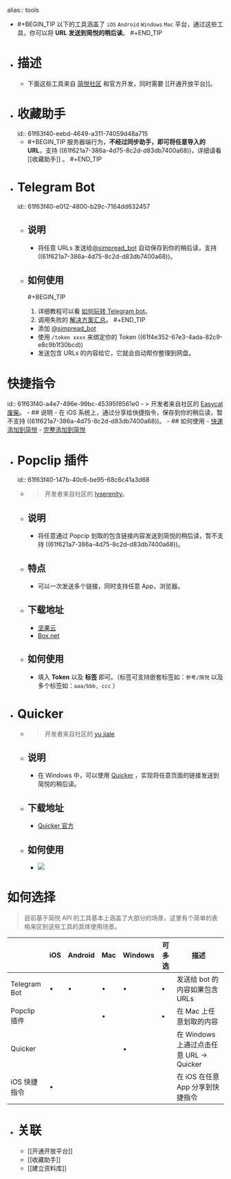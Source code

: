 alias:: tools

- #+BEGIN_TIP
  以下的工具涵盖了 `iOS` `Android` `Windows` `Mac` 平台，通过这些工具，你可以将 **URL 发送到简悦的稍后读**。
  #+END_TIP
- # 描述
	- 下面这些工具来自 [简悦社区](https://t.me/simpreadgroup) 和官方开发，同时需要 [[开通开放平台]]。
- # 收藏助手
  id:: 61f63f40-eebd-4649-a311-74059d48a715
	- #+BEGIN_TIP
	    服务器端行为，**不经过同步助手，即可将任意导入的 URL**，支持 ((61f621a7-386a-4d75-8c2d-d83db7400a68))，详细请看 [[收藏助手]] 。
	  #+END_TIP
- # Telegram Bot
  id:: 61f63f40-e012-4800-b29c-7164dd632457
	- ## 说明
		- 将任意 URLs 发送给[@simpread_bot](https://t.me/simpread_bot) 自动保存到你的稍后读，支持 ((61f621a7-386a-4d75-8c2d-d83db7400a68))。
	- ## 如何使用
	  
	  #+BEGIN_TIP
	  1. 详细教程可以看 [如何玩转 Telegram bot](https://github.com/Kenshin/simpread/discussions/2792)。
	  2. 调用失败的 [解决方案汇总](https://github.com/Kenshin/simpread/discussions/2919)。
	  #+END_TIP
		- 添加 [@simpread_bot](https://t.me/simpread_bot)
		- 使用 `/token xxxx` 来绑定你的 Token ((61f4e352-67e3-4ada-82c9-e8c9b1f30bcd))
		- 发送包含 URLs 的内容给它，它就会自动帮你整理到网盘。
# 快捷指令
id:: 61f63f40-a4e7-496e-99bc-45395f8561e0
	- > 开发者来自社区的 [Easycat 废柴](https://t.me/Orz_3_s_father)。
	- ## 说明
		- 在 iOS 系统上，通过分享给快捷指令，保存到你的稍后读，暂不支持 ((61f621a7-386a-4d75-8c2d-d83db7400a68))。
	- ## 如何使用
		- [快速添加到简悦](https://www.icloud.com/shortcuts/0ffc62f9bf7c419ab1e769ab89a10fde)
		- [完整添加到简悦](https://www.icloud.com/shortcuts/5362ad74759f4e5fae5f48e3ec92a5f8)
- # Popclip 插件
  id:: 61f63f40-147b-40c6-be95-68c6c41a3d68
	- > 开发者来自社区的 [lyserenity](https://t.me/lyserenity)。
	- ## 说明
		- 将任意通过 Popcip 划取的包含链接内容发送到简悦的稍后读，暂不支持 ((61f621a7-386a-4d75-8c2d-d83db7400a68))。
	- ## 特点
		- 可以一次发送多个链接，同时支持任意 App，浏览器。
	- ## 下载地址
		- [坚果云](https://www.jianguoyun.com/p/DQKs_lwQwobGBxjXzdUD)
		- [Box.net](https://app.box.com/s/cahedmamrebo8xwgmtf6dwhtqrpmbq2d)
	- ## 如何使用
		- 填入 **Token** 以及 **标签** 即可。（标签可支持嵌套标签如：`参考/简悦` 以及多个标签如：`aaa/bbb, ccc` ）
- # Quicker
	- > 开发者来自社区的 [yu jiale](https://t.me/Joel2561)
	- ## 说明
		- 在 Windows 中，可以使用 [Quicker](https://getquicker.net/) ，实现将任意页面的链接发送到简悦的稍后读。
	- ## 下载地址
		- [Quicker 官方](https://getquicker.net/Sharedaction?code=6bdc2ec2-026d-44d2-c3a3-08d908802222)
	- ## 如何使用
		- ![](https://files.getquicker.net/_actionDemos/6bdc2ec2-026d-44d2-c3a3-08d908802222/10.gif)
# 如何选择

> 目前基于简悦 API 的工具基本上涵盖了大部分的场景，这里有个简单的表格来区别这些工具的具体使用场景。

|              | iOS  | Android | Mac  | Windows | 可多选 | 描述                                    |
| ------------ | ---- | ------- | ---- | ------- | ------ | --------------------------------------- |
| Telegram Bot | •    | •       | •    | •       | •      | 发送给 bot 的内容如果包含 URLs          |
| Popclip 插件 |      |         | •    |         | •      | 在 Mac 上任意划取的内容                 |
| Quicker      |      |         |      | •       |        | 在 Windows 上通过点击任意 URL → Quicker |
| iOS 快捷指令 | •    |         |      |         |        | 在 iOS 在任意 App 分享到快捷指令        |
- # 关联
	- [[开通开放平台]]
	- [[收藏助手]]
	- [[建立资料库]]